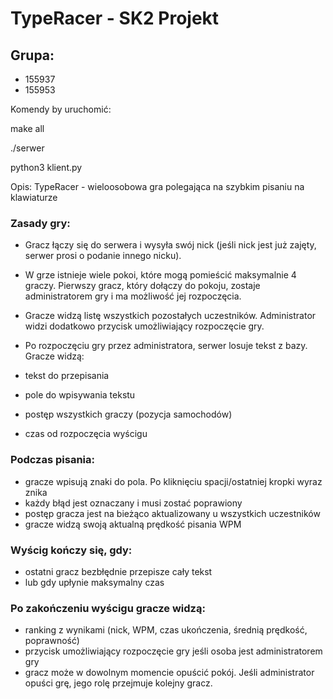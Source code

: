 # TypeRacer - SK2 Projekt

## Grupa:
- 155937
- 155953

Komendy by uruchomić:

make all

./serwer

python3 klient.py


Opis:
TypeRacer - wieloosobowa gra polegająca na szybkim pisaniu na klawiaturze

### Zasady gry:
- Gracz łączy się do serwera i wysyła swój nick (jeśli nick jest już zajęty, serwer prosi o podanie innego nicku).

- W grze istnieje wiele pokoi, które mogą pomieścić maksymalnie 4 graczy. Pierwszy gracz, który dołączy do pokoju, zostaje administratorem gry i ma możliwość jej rozpoczęcia.

- Gracze widzą listę wszystkich pozostałych uczestników. Administrator widzi dodatkowo przycisk umożliwiający rozpoczęcie gry.

- Po rozpoczęciu gry przez administratora, serwer losuje tekst z bazy. Gracze widzą:
- tekst do przepisania
- pole do wpisywania tekstu
- postęp wszystkich graczy (pozycja samochodów)
- czas od rozpoczęcia wyścigu

### Podczas pisania:
- gracze wpisują znaki do pola. Po kliknięciu spacji/ostatniej kropki wyraz znika
- każdy błąd jest oznaczany i musi zostać poprawiony
- postęp gracza jest na bieżąco aktualizowany u wszystkich uczestników
- gracze widzą swoją aktualną prędkość pisania WPM

### Wyścig kończy się, gdy:
- ostatni gracz bezbłędnie przepisze cały tekst
- lub gdy upłynie maksymalny czas

### Po zakończeniu wyścigu gracze widzą:
- ranking z wynikami (nick, WPM, czas ukończenia, średnią prędkość, poprawność)
- przycisk umożliwiający rozpoczęcie gry jeśli osoba jest administratorem gry
- gracz może w dowolnym momencie opuścić pokój. Jeśli administrator opuści grę, jego rolę przejmuje kolejny gracz.
